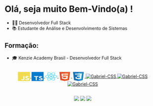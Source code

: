 # Olá, seja muito Bem-Vindo(a) !

- 👨‍💻 Desenvolvedor Full Stack
- :books: Estudante de Análise e Desenvolvimento de Sistemas

## Formação:
- :mortar_board: Kenzie Academy Brasil - Desenvolvedor Full Stack

<div align="center">
  <a href="https://github.com/GabrielBessi">
 
</div>
<div style="display: inline_block" align="center"><br>
  <img align="center" alt="Gabriel-Js" height="30" width="40" src="https://raw.githubusercontent.com/devicons/devicon/master/icons/javascript/javascript-plain.svg">
  <img align="center" alt="Gabriel-Ts" height="30" width="40" src="https://raw.githubusercontent.com/devicons/devicon/master/icons/typescript/typescript-plain.svg">
  <img align="center" alt="Gabriel-React" height="30" width="40" src="https://raw.githubusercontent.com/devicons/devicon/master/icons/react/react-original.svg">
  <img align="center" alt="Gabriel-HTML" height="30" width="40" src="https://raw.githubusercontent.com/devicons/devicon/master/icons/html5/html5-original.svg">
  <img align="center" alt="Gabriel-CSS" height="30" width="40" src="https://raw.githubusercontent.com/devicons/devicon/master/icons/css3/css3-original.svg">
  <img align="center" alt="Gabriel-CSS" height="30" width="40"
src="https://cdn.jsdelivr.net/gh/devicons/devicon/icons/python/python-original.svg" />
  <img align="center" alt="Gabriel-CSS" height="30" width="40" 
src="https://cdn.jsdelivr.net/gh/devicons/devicon/icons/mongodb/mongodb-original.svg" />
  <img align="center" alt="Gabriel-CSS" height="30" width="40" 
src="https://cdn.jsdelivr.net/gh/devicons/devicon/icons/postgresql/postgresql-original.svg" />
</div>

##

 
<div align="center"> 
  <a href = "mailto:tecbessi@gmail.com"><img src="https://img.shields.io/badge/-Gmail-%23333?style=for-the-badge&logo=gmail&logoColor=white" target="_blank"></a>
  <a href="https://www.linkedin.com/in/gabrielbessi/" target="_blank"><img src="https://img.shields.io/badge/-LinkedIn-%230077B5?style=for-the-badge&logo=linkedin&logoColor=white" target="_blank"></a> 
    <a href="https://drive.google.com/file/d/1ZQDmRMaNJCkA8YA1oj8tKzMFYnX3X5is/view?pli=1" target="_blank"><img src="https://img.shields.io/badge/Google%20Drive-4285F4?style=for-the-badge&logo=googledrive&logoColor=white" target="_blank"></a> 
  
</div>
